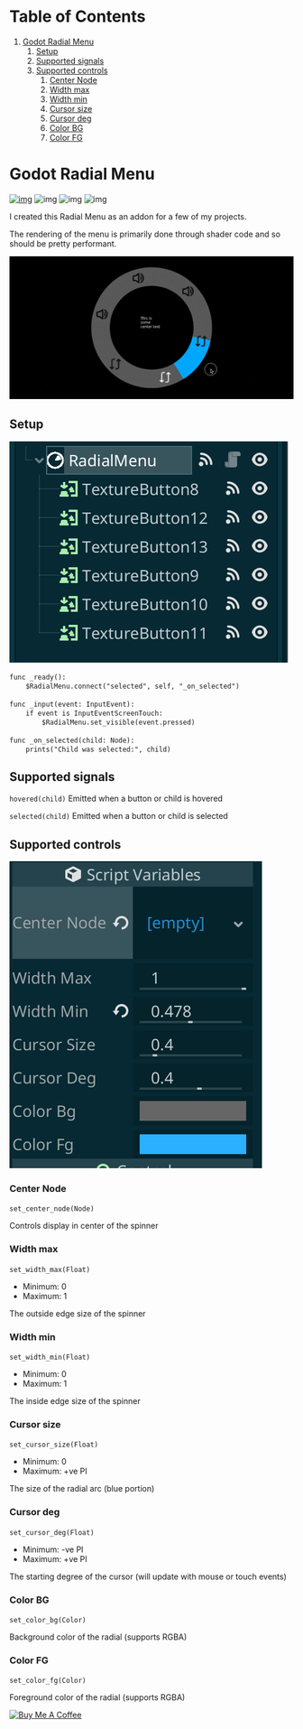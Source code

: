 # Table of Contents

1.  [Godot Radial Menu](#org654cb69)
    1.  [Setup](#org2212cac)
    2.  [Supported signals](#org400324d)
    3.  [Supported controls](#supported-controls)
        1.  [Center Node](#orged0e028)
        2.  [Width max](#org4852680)
        3.  [Width min](#orgb230a63)
        4.  [Cursor size](#orgf753784)
        5.  [Cursor deg](#orge39ffb3)
        6.  [Color BG](#orgd8ac455)
        7.  [Color FG](#org4c1fc31)

<a id="org654cb69"></a>

# Godot Radial Menu

[![img](https://awesome.re/mentioned-badge.svg)](https://github.com/godotengine/awesome-godot)
![img](https://img.shields.io/github/license/tavurth/godot-radial-menu.svg?)
![img](https://img.shields.io/github/repo-size/tavurth/godot-radial-menu.svg)
![img](https://img.shields.io/github/languages/code-size/tavurth/godot-radial-menu.svg)

I created this Radial Menu as an addon for a few of my projects.

The rendering of the menu is primarily done through shader code and so should be pretty performant.

![img](./ExampleRadial/Example.gif "img")

<a id="org2212cac"></a>

## Setup

![img](./ExampleRadial/NodeSetup.png "img")

    func _ready():
        $RadialMenu.connect("selected", self, "_on_selected")

    func _input(event: InputEvent):
        if event is InputEventScreenTouch:
            $RadialMenu.set_visible(event.pressed)

    func _on_selected(child: Node):
        prints("Child was selected:", child)

<a id="org400324d"></a>

## Supported signals

`hovered(child)` Emitted when a button or child is hovered

`selected(child)` Emitted when a button or child is selected

<a id="supported-controls"></a>

## Supported controls

![img](./ExampleRadial/Controls.png "img")

<a id="orged0e028"></a>

### Center Node

`set_center_node(Node)`

Controls display in center of the spinner

<a id="org4852680"></a>

### Width max

`set_width_max(Float)`

- Minimum: 0
- Maximum: 1

The outside edge size of the spinner

<a id="orgb230a63"></a>

### Width min

`set_width_min(Float)`

- Minimum: 0
- Maximum: 1

The inside edge size of the spinner

<a id="orgf753784"></a>

### Cursor size

`set_cursor_size(Float)`

- Minimum: 0
- Maximum: +ve PI

The size of the radial arc (blue portion)

<a id="orge39ffb3"></a>

### Cursor deg

`set_cursor_deg(Float)`

- Minimum: -ve PI
- Maximum: +ve PI

The starting degree of the cursor (will update with mouse or touch
events)

<a id="orgd8ac455"></a>

### Color BG

`set_color_bg(Color)`

Background color of the radial (supports RGBA)

<a id="org4c1fc31"></a>

### Color FG

`set_color_fg(Color)`

Foreground color of the radial (supports RGBA)

<a href="https://www.buymeacoffee.com/tavurth" target="_blank"><img src="https://cdn.buymeacoffee.com/buttons/default-orange.png" alt="Buy Me A Coffee" height="41" width="174"></a>
